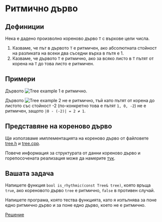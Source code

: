 Ритмично дърво
==============

Дефиниции
---------
Нека е дадено произволно кореново дърво `Т` с върхове цели числа.

1. Казваме, че път в дървото `T` е ритмичен, ако абсолютната стойност
на разликата на всеки два съседни върха в пътя е 1.
2. Казваме, че дървото `T` е ритмично, ако за всяко листо в `T` пътят от корена
на `T` до това листо е ритмичен.

Примери
-------
Дървото ![Tree example 1](https://cdn.rawgit.com/dimitaruzunov/data-structures-fmi-2016/1d73e95f6e8432dbd80b597e3dd10ed4f99d6b04/homework/3/tree-example-1.svg 'Tree example 1') е ритмично.

Дървото ![Tree example 2](https://cdn.rawgit.com/dimitaruzunov/data-structures-fmi-2016/1d73e95f6e8432dbd80b597e3dd10ed4f99d6b04/homework/3/tree-example-2.svg 'Tree example 2') не е ритмично,
тъй като пътят от корена до листото със стойност -2
(по-конкретно това е пътят `1, 0, -2`) не е ритмичен, защото
`|0 - (-2)| = 2 ≠ 1`.

Представяне на кореново дърво
-----------------------------
Ще използваме имплементацията на кореново дърво от файловете
[tree.h](tree.h) и [tree.cpp](tree.cpp).

Повече информация за структурата от данни кореново дърво и
горепосочената реализация може да намерите
[тук](../../practicum/tree/README.md).

Вашата задача
-------------
Напишете функция `bool is_rhythmic(const Tree& tree)`, която връща `true`, ако
кореновото дърво `tree` е ритмично, `false` в противен случай.

Напишете програма, която тества функцията, като я изпълнява за поне едно
ритмично дърво и за поне едно дърво, което не е ритмично.

[Решение](rhythmic-tree.cpp)
